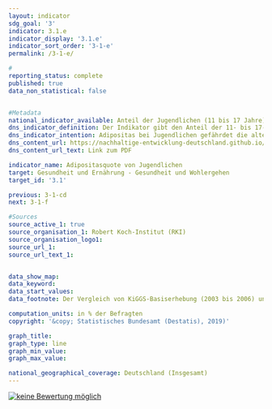 ```yaml
---                       
layout: indicator                       
sdg_goal: '3'                       
indicator: 3.1.e                       
indicator_display: '3.1.e'                       
indicator_sort_order: '3-1-e'                       
permalink: /3-1-e/                       

#                       
reporting_status: complete                       
published: true                       
data_non_statistical: false                       


#Metadata                       
national_indicator_available: Anteil der Jugendlichen (11 bis 17 Jahre) mit Übergewicht                       
dns_indicator_definition: Der Indikator gibt den Anteil der 11- bis 17-jährigen Jugendlichen mit Adipositas an.                       
dns_indicator_intention: Adipositas bei Jugendlichen gefährdet die altersübliche Entwicklung. Ausgrenzung und sozialer Rückzug sind die Folgen und führen zusätzlich sowohl zu gesundheitlichen als auch zu gesellschaftlichen Problemen. Ein Großteil der bereits adipösen Jugendlichen leidet auch im Erwachsenenalter an Adipositas. Daher soll der Anteil von Jugendlichen mit Adipositas in Deutschland nicht weiter ansteigen.                       
dns_content_url: https://nachhaltige-entwicklung-deutschland.github.io/open-sdg-site-starter/public/content/3.1.e.pdf                       
dns_content_url_text: Link zum PDF                       

indicator_name: Adipositasquote von Jugendlichen                       
target: Gesundheit und Ernährung - Gesundheit und Wohlergehen                       
target_id: '3.1'                       

previous: 3-1-cd                       
next: 3-1-f                       

#Sources
source_active_1: true                               
source_organisation_1: Robert Koch-Institut (RKI)                               
source_organisation_logo1:                                
source_url_1:                                
source_url_text_1:                                


data_show_map:                        
data_keyword:                        
data_start_values:                        
data_footnote: Der Vergleich von KiGGS-Basiserhebung (2003 bis 2006) und KiGGS Welle 2 (2014 bis 2017) basiert ausschließlich auf Metadaten und ist auf die Bevölkerung 2015 altersstandardisiert.                       

computation_units: in % der Befragten                       
copyright: '&copy; Statistisches Bundesamt (Destatis), 2019)'                       

graph_title:                        
graph_type: line                       
graph_min_value:                        
graph_max_value:                        

national_geographical_coverage: Deutschland (Insgesamt)                       
---
```

<a href="https://nachhaltige-entwicklung-deutschland.github.io/open-sdg-site-starter/status/"><img src="https://g205sdgs.github.io/sdg-indicators/public/Wettersymbole/keine Bewertung möglich.png" alt="keine Bewertung möglich" />                           
</a>
